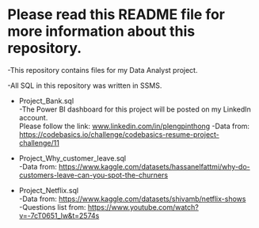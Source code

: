 # Please read this README file for more information about this repository.

-This repository contains files for my Data Analyst project.

-All SQL in this repository was written in SSMS.

- Project_Bank.sql  
  -The Power BI dashboard for this project will be posted on my LinkedIn account.  
Please follow the link: www.linkedin.com/in/plengpinthong
  -Data from: https://codebasics.io/challenge/codebasics-resume-project-challenge/11

- Project_Why_customer_leave.sql  
-Data from: https://www.kaggle.com/datasets/hassanelfattmi/why-do-customers-leave-can-you-spot-the-churners

- Project_Netflix.sql  
-Data from: https://www.kaggle.com/datasets/shivamb/netflix-shows  
-Questions list from: https://www.youtube.com/watch?v=-7cT0651_lw&t=2574s
